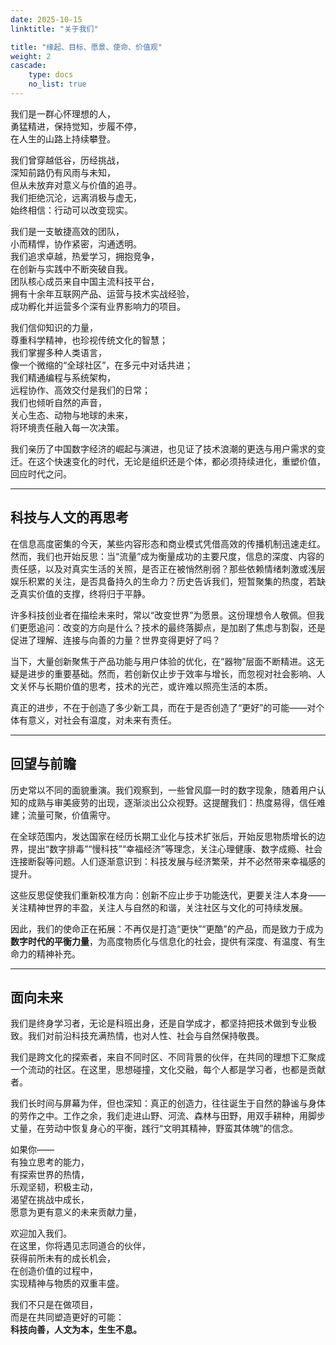 ```yaml
---
date: 2025-10-15
linktitle: "关于我们"

title: "缘起、目标、愿景、使命、价值观"
weight: 2
cascade:
    type: docs
    no_list: true
---
```


我们是一群心怀理想的人，  
勇猛精进，保持觉知，步履不停，  
在人生的山路上持续攀登。

我们曾穿越低谷，历经挑战，  
深知前路仍有风雨与未知，  
但从未放弃对意义与价值的追寻。  
我们拒绝沉沦，远离消极与虚无，  
始终相信：行动可以改变现实。

我们是一支敏捷高效的团队，  
小而精悍，协作紧密，沟通透明。  
我们追求卓越，热爱学习，拥抱竞争，  
在创新与实践中不断突破自我。  
团队核心成员来自中国主流科技平台，  
拥有十余年互联网产品、运营与技术实战经验，  
成功孵化并运营多个深有业界影响力的项目。

我们信仰知识的力量，  
尊重科学精神，也珍视传统文化的智慧；  
我们掌握多种人类语言，  
像一个微缩的“全球社区”，在多元中对话共进；  
我们精通编程与系统架构，  
远程协作、高效交付是我们的日常；  
我们也倾听自然的声音，  
关心生态、动物与地球的未来，  
将环境责任融入每一次决策。

我们亲历了中国数字经济的崛起与演进，也见证了技术浪潮的更迭与用户需求的变迁。在这个快速变化的时代，无论是组织还是个体，都必须持续进化，重塑价值，回应时代之问。

---

## 科技与人文的再思考

在信息高度密集的今天，某些内容形态和商业模式凭借高效的传播机制迅速走红。然而，我们也开始反思：当“流量”成为衡量成功的主要尺度，信息的深度、内容的责任感，以及对真实生活的关照，是否正在被悄然削弱？那些依赖情绪刺激或浅层娱乐积累的关注，是否具备持久的生命力？历史告诉我们，短暂聚集的热度，若缺乏真实价值的支撑，终将归于平静。

许多科技创业者在描绘未来时，常以“改变世界”为愿景。这份理想令人敬佩。但我们更愿追问：改变的方向是什么？技术的最终落脚点，是加剧了焦虑与割裂，还是促进了理解、连接与向善的力量？世界变得更好了吗？

当下，大量创新聚焦于产品功能与用户体验的优化，在“器物”层面不断精进。这无疑是进步的重要基础。然而，若创新仅止步于效率与增长，而忽视对社会影响、人文关怀与长期价值的思考，技术的光芒，或许难以照亮生活的本质。

真正的进步，不在于创造了多少新工具，而在于是否创造了“更好”的可能——对个体有意义，对社会有温度，对未来有责任。

---

## 回望与前瞻

历史常以不同的面貌重演。我们观察到，一些曾风靡一时的数字现象，随着用户认知的成熟与审美疲劳的出现，逐渐淡出公众视野。这提醒我们：热度易得，信任难建；流量可聚，价值需守。

在全球范围内，发达国家在经历长期工业化与技术扩张后，开始反思物质增长的边界，提出“数字排毒”“慢科技”“幸福经济”等理念，关注心理健康、数字成瘾、社会连接断裂等问题。人们逐渐意识到：科技发展与经济繁荣，并不必然带来幸福感的提升。

这些反思促使我们重新校准方向：创新不应止步于功能迭代，更要关注人本身——关注精神世界的丰盈，关注人与自然的和谐，关注社区与文化的可持续发展。

因此，我们的使命正在拓展：不再仅是打造“更快”“更酷”的产品，而是致力于成为**数字时代的平衡力量**，为高度物质化与信息化的社会，提供有深度、有温度、有生命力的精神补充。

---

## 面向未来

我们是终身学习者，无论是科班出身，还是自学成才，都坚持把技术做到专业极致。我们对前沿科技充满热情，也对人性、社会与自然保持敬畏。

我们是跨文化的探索者，来自不同时区、不同背景的伙伴，在共同的理想下汇聚成一个流动的社区。在这里，思想碰撞，文化交融，每个人都是学习者，也都是贡献者。

我们长时间与屏幕为伴，但也深知：真正的创造力，往往诞生于自然的静谧与身体的劳作之中。工作之余，我们走进山野、河流、森林与田野，用双手耕种，用脚步丈量，在劳动中恢复身心的平衡，践行“文明其精神，野蛮其体魄”的信念。

如果你——  
有独立思考的能力，  
有探索世界的热情，  
乐观坚韧，积极主动，  
渴望在挑战中成长，  
愿意为更有意义的未来贡献力量，  

欢迎加入我们。  
在这里，你将遇见志同道合的伙伴，  
获得前所未有的成长机会，  
在创造价值的过程中，  
实现精神与物质的双重丰盛。

我们不只是在做项目，  
而是在共同塑造更好的可能：  
**科技向善，人文为本，生生不息。**